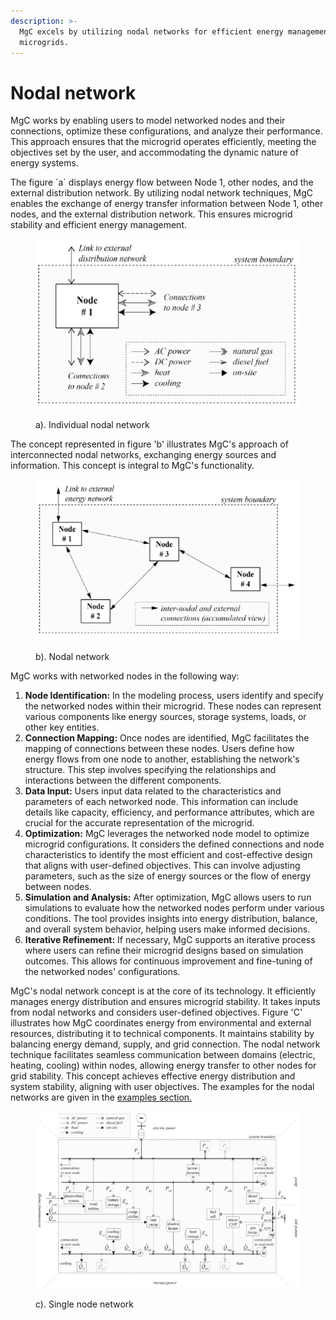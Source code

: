 ```yaml
---
description: >-
  MgC excels by utilizing nodal networks for efficient energy management in
  microgrids.
---
```


# Nodal network

MgC works by enabling users to model networked nodes and their connections, optimize these configurations, and analyze their performance. This approach ensures that the microgrid operates efficiently, meeting the objectives set by the user, and accommodating the dynamic nature of energy systems.

The figure ´a´ displays energy flow between Node 1, other nodes, and the external distribution network. By utilizing nodal network techniques, MgC enables the exchange of energy transfer information between Node 1, other nodes, and the external distribution network. This ensures microgrid stability and efficient energy management.

<figure><img src="../../../.gitbook/assets/2023-10-29 09_43_57-MicroGrid-Creator_Modeling-Optimization.pdf - Adobe Acrobat Reader (32-bit) (1).png" alt="" width="427"><figcaption><p>a). Individual nodal network</p></figcaption></figure>

The concept represented in figure 'b' illustrates MgC's approach of interconnected nodal networks, exchanging energy sources and information. This concept is integral to MgC's functionality.

<figure><img src="../../../.gitbook/assets/2023-10-29 09_44_31-MicroGrid-Creator_Modeling-Optimization.pdf - Adobe Acrobat Reader (32-bit) (2).png" alt="" width="460"><figcaption><p>b). Nodal network</p></figcaption></figure>

MgC works with networked nodes in the following way:

1. **Node Identification:** In the modeling process, users identify and specify the networked nodes within their microgrid. These nodes can represent various components like energy sources, storage systems, loads, or other key entities.
2. **Connection Mapping:** Once nodes are identified, MgC facilitates the mapping of connections between these nodes. Users define how energy flows from one node to another, establishing the network's structure. This step involves specifying the relationships and interactions between the different components.
3. **Data Input:** Users input data related to the characteristics and parameters of each networked node. This information can include details like capacity, efficiency, and performance attributes, which are crucial for the accurate representation of the microgrid.
4. **Optimization:** MgC leverages the networked node model to optimize microgrid configurations. It considers the defined connections and node characteristics to identify the most efficient and cost-effective design that aligns with user-defined objectives. This can involve adjusting parameters, such as the size of energy sources or the flow of energy between nodes.
5. **Simulation and Analysis:** After optimization, MgC allows users to run simulations to evaluate how the networked nodes perform under various conditions. The tool provides insights into energy distribution, balance, and overall system behavior, helping users make informed decisions.
6. **Iterative Refinement:** If necessary, MgC supports an iterative process where users can refine their microgrid designs based on simulation outcomes. This allows for continuous improvement and fine-tuning of the networked nodes' configurations.

MgC's nodal network concept is at the core of its technology. It efficiently manages energy distribution and ensures microgrid stability. It takes inputs from nodal networks and considers user-defined objectives. Figure 'C' illustrates how MgC coordinates energy from environmental and external resources, distributing it to technical components. It maintains stability by balancing energy demand, supply, and grid connection. The nodal network technique facilitates seamless communication between domains (electric, heating, cooling) within nodes, allowing energy transfer to other nodes for grid stability. This concept achieves effective energy distribution and system stability, aligning with user objectives. The examples for the nodal networks are given in the [examples section.](nodal-networks-examples.md)

<figure><img src="../../../.gitbook/assets/2023-10-29 09_46_28-MicroGrid-Creator_Modeling-Optimization.pdf - Adobe Acrobat Reader (32-bit).png" alt="" width="563"><figcaption><p>c). Single node network</p></figcaption></figure>
